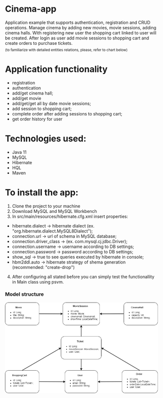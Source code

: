 # Cinema-app

Application example that supports authentication, registration and CRUD operations.
Manage cinema by adding new movies, movie sessions, adding cinema halls.
With registering new user the shopping cart linked to user will be created. 
After login as user add movie sessions to shopping cart and create orders to purchase tickets. <br />
<sub>(to familiarize with detailed entities relations, please, refer to chart below)
</sub>

# Application functionality

- registration 
- authentication 
- add/get cinema hall;
- add/get movie
- add/get/get all by date movie sessions;
- add session to shopping cart;
- complete order after adding sessions to shopping cart;
- get order history for user

# Technologies used:

- Java 11
- MySQL
- Hibernate
- HQL
- Maven

# To install the app:

1) Clone the project to your machine 
2) Download MySQL and MySQL Workbench
3) In src/main/resources/hibernate.cfg.xml insert properties:
- hibernate.dialect &rarr; hibernate dialect (ex. "org.hibernate.dialect.MySQL8Dialect");
- connection.url &rarr; url of schema in MySQL database;
- connection.driver_class &rarr; (ex. com.mysql.cj.jdbc.Driver);
- connection.username &rarr; username according to DB settings;
- connection.password &rarr; password according to DB settings;
- show_sql &rarr; true to see queries executed by hibernate in console;
- hbm2ddl.auto &rarr; hibernate strategy of shema generation (recommended: "create-drop")
4) After configuring all stated before you can simply test the functionallity in Main class using psvm.

### Model structure 
![pic](Cinema_chart.png)
